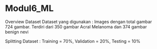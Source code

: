 # Modul6_ML

Overview Dataset
Dataset yang digunakan :  Images dengan total gambar 724 gambar. Terdiri dari 350 gambar Acral Melanoma dan 374 gambar benign nevi

Splitting Dataset : Training = 70%, Validation = 20%, Testing = 10%

